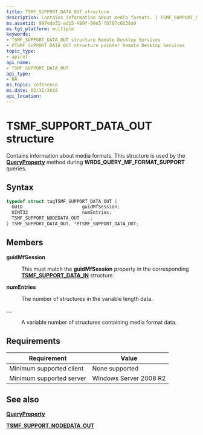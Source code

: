 ```yaml
---
title: TSMF_SUPPORT_DATA_OUT structure
description: Contains information about media formats. | TSMF_SUPPORT_DATA_OUT structure
ms.assetid: 987ede31-ad15-489f-90e5-fb707c6b38a9
ms.tgt_platform: multiple
keywords:
- TSMF_SUPPORT_DATA_OUT structure Remote Desktop Services
- PTSMF_SUPPORT_DATA_OUT structure pointer Remote Desktop Services
topic_type:
- apiref
api_name:
- TSMF_SUPPORT_DATA_OUT
api_type:
- NA
ms.topic: reference
ms.date: 05/31/2018
api_location: 
---
```


# TSMF\_SUPPORT\_DATA\_OUT structure

Contains information about media formats. This structure is used by the [**QueryProperty**](/windows/desktop/api/Wtsprotocol/nf-wtsprotocol-iwrdsprotocolconnection-queryproperty) method during **WRDS\_QUERY\_MF\_FORMAT\_SUPPORT** queries.

## Syntax


```C++
typedef struct tagTSMF_SUPPORT_DATA_OUT {
  GUID                      guidMfSession;
  UINT32                    numEntries;
  TSMF_SUPPORT_NODEDATA_OUT ...;
} TSMF_SUPPORT_DATA_OUT, *PTSMF_SUPPORT_DATA_OUT;
```



## Members

<dl> <dt>

**guidMfSession**
</dt> <dd>

This must match the **guidMfSession** property in the corresponding [**TSMF\_SUPPORT\_DATA\_IN**](tsmf-support-data-in.md) structure.

</dd> <dt>

**numEntries**
</dt> <dd>

The number of structures in the variable length data.

</dd> <dt>

**...**
</dt> <dd>

A variable number of structures containing media format data.

</dd> </dl>

## Requirements



| Requirement | Value |
|-------------------------------------|-----------------------------------|
| Minimum supported client<br/> | None supported<br/>         |
| Minimum supported server<br/> | Windows Server 2008 R2<br/> |



## See also

<dl> <dt>

[**QueryProperty**](/windows/desktop/api/Wtsprotocol/nf-wtsprotocol-iwrdsprotocolconnection-queryproperty)
</dt> <dt>

[**TSMF\_SUPPORT\_NODEDATA\_OUT**](tsmf-support-nodedata-out.md)
</dt> </dl>

 

 





